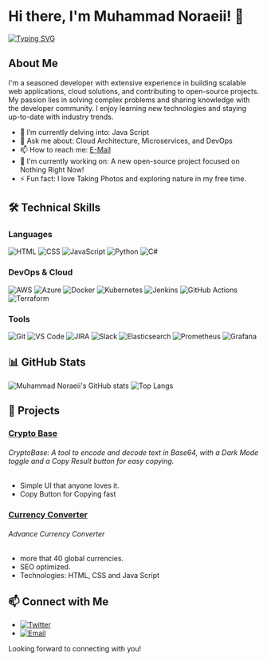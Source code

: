 # Hi there, I'm Muhammad Noraeii! 👋
[![Typing SVG](https://readme-typing-svg.demolab.com?font=Fira+Code&pause=1000&color=F70000&background=0E00FF00&width=435&lines=Hello;Hola;Bonjour;Hallo;Ciao;%E4%BD%A0%E5%A5%BD+;%E3%81%93%E3%82%93%E3%81%AB%E3%81%A1%E3%81%AF+;%EC%95%88%EB%85%95%ED%95%98%EC%84%B8%EC%9A%94+;%D9%85%D8%B1%D8%AD%D8%A8%D8%A7+;%D8%B3%D9%84%D8%A7%D9%85;Merhaba;%E0%A4%A8%E0%A4%AE%E0%A4%B8%E0%A5%8D%E0%A4%A4%E0%A5%87+;Ol%C3%A1;%CE%93%CE%B5%CE%B9%CE%B1+%CF%83%CE%B1%CF%82;Hej)](https://git.io/typing-svg)

## About Me

I'm a seasoned developer with extensive experience in building scalable web applications, cloud solutions, and contributing to open-source projects. My passion lies in solving complex problems and sharing knowledge with the developer community. I enjoy learning new technologies and staying up-to-date with industry trends.

- 🌱 I’m currently delving into: Java Script
- 💬 Ask me about: Cloud Architecture, Microservices, and DevOps
- 📫 How to reach me: [E-Mail](mailto:Muhammad.Noraeii@gmail.com)
- 🔭 I'm currently working on: A new open-source project focused on Nothing Right Now!
- ⚡ Fun fact: I love Taking Photos and exploring nature in my free time.

## 🛠️ Technical Skills

### Languages
![HTML](https://img.shields.io/badge/HTML-E34F26?style=for-the-badge&logo=html5&logoColor=white)
![CSS](https://img.shields.io/badge/CSS-1572B6?style=for-the-badge&logo=css3&logoColor=white)
![JavaScript](https://img.shields.io/badge/JavaScript-F7DF1E?style=for-the-badge&logo=javascript&logoColor=black)
![Python](https://img.shields.io/badge/Python-3776AB?style=for-the-badge&logo=python&logoColor=white)
![C#](https://img.shields.io/badge/C%23-239120?style=for-the-badge&logo=c-sharp&logoColor=white)

### DevOps & Cloud
![AWS](https://img.shields.io/badge/AWS-232F3E?style=for-the-badge&logo=amazon-aws&logoColor=white)
![Azure](https://img.shields.io/badge/Azure-0078D4?style=for-the-badge&logo=microsoft-azure&logoColor=white)
![Docker](https://img.shields.io/badge/Docker-2496ED?style=for-the-badge&logo=docker&logoColor=white)
![Kubernetes](https://img.shields.io/badge/Kubernetes-326CE5?style=for-the-badge&logo=kubernetes&logoColor=white)
![Jenkins](https://img.shields.io/badge/Jenkins-D24939?style=for-the-badge&logo=jenkins&logoColor=white)
![GitHub Actions](https://img.shields.io/badge/GitHub_Actions-2088FF?style=for-the-badge&logo=github-actions&logoColor=white)
![Terraform](https://img.shields.io/badge/Terraform-7B42BC?style=for-the-badge&logo=terraform&logoColor=white)

### Tools
![Git](https://img.shields.io/badge/Git-F05032?style=for-the-badge&logo=git&logoColor=white)
![VS Code](https://img.shields.io/badge/VS%20Code-0078D4?style=for-the-badge&logo=visual-studio-code&logoColor=white)
![JIRA](https://img.shields.io/badge/JIRA-0052CC?style=for-the-badge&logo=jira&logoColor=white)
![Slack](https://img.shields.io/badge/Slack-4A154B?style=for-the-badge&logo=slack&logoColor=white)
![Elasticsearch](https://img.shields.io/badge/Elasticsearch-005571?style=for-the-badge&logo=elasticsearch&logoColor=white)
![Prometheus](https://img.shields.io/badge/Prometheus-E6522C?style=for-the-badge&logo=prometheus&logoColor=white)
![Grafana](https://img.shields.io/badge/Grafana-F46800?style=for-the-badge&logo=grafana&logoColor=white)

## 📊 GitHub Stats

![Muhammad Noraeii's GitHub stats](https://github-readme-stats.vercel.app/api?username=Muhammad-Noraeii&show_icons=true&theme=radical)
![Top Langs](https://github-readme-stats.vercel.app/api/top-langs/?username=Muhammad-Noraeii&layout=compact&theme=radical)


## 🚀 Projects

### [Crypto Base](https://github.com/Muhammad-Noraeii/CryptoBase)
###### CryptoBase: A tool to encode and decode text in Base64, with a Dark Mode toggle and a Copy Result button for easy copying.
- Simple UI that anyone loves it.
- Copy Button for Copying fast

### [Currency Converter](https://github.com/Muhammad-Noraeii/CurrencyConverter)
###### Advance Currency Converter 
- more that 40 global currencies.
- SEO optimized.
- Technologies: HTML, CSS and Java Script

## 📫 Connect with Me

- [![Twitter](https://img.shields.io/badge/Twitter-1DA1F2?style=for-the-badge&logo=twitter&logoColor=white)](x.com/MNoraeii)
- [![Email](https://img.shields.io/badge/Email-D14836?style=for-the-badge&logo=gmail&logoColor=white)](mailto:Muhammad.Noraeii@gmail.com)

Looking forward to connecting with you!
